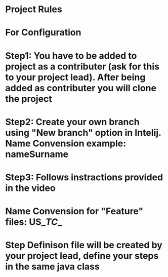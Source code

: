 # Project Rules
# For Configuration
# Step1: You have to be added to project as a contributer (ask for this to your project lead). After being added as contributer you will clone the project
# Step2: Create your own branch using "New branch" option in Intelij. Name Convension example: nameSurname
# Step3: Follows instractions provided in the video

# Name Convension for "Feature" files: US_<UserStoryNumber>_TC_<TestCaseNumber>_<TestCaseDescripton>
# Step Definison file will be created by your project lead, define your steps in the same java class
  
  
